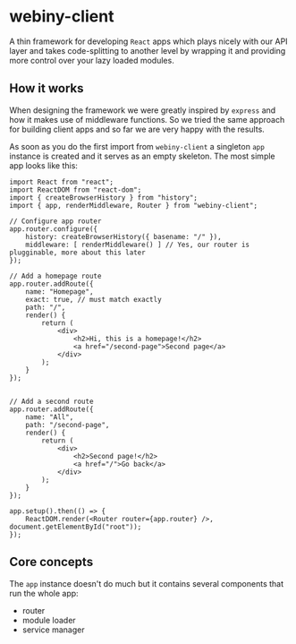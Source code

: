 # webiny-client

A thin framework for developing `React` apps which plays nicely with our API layer and takes code-splitting to another level
by wrapping it and providing more control over your lazy loaded modules.

## How it works
When designing the framework we were greatly inspired by `express` and how it makes use of middleware functions.
So we tried the same approach for building client apps and so far we are very happy with the results.

As soon as you do the first import from `webiny-client` a singleton `app` instance is created and it serves as an empty skeleton.
The most simple app looks like this:

```
import React from "react";
import ReactDOM from "react-dom";
import { createBrowserHistory } from "history";
import { app, renderMiddleware, Router } from "webiny-client";

// Configure app router
app.router.configure({
    history: createBrowserHistory({ basename: "/" }),
    middleware: [ renderMiddleware() ] // Yes, our router is plugginable, more about this later
});

// Add a homepage route
app.router.addRoute({
    name: "Homepage",
    exact: true, // must match exactly
    path: "/",
    render() {
        return (
            <div>
                <h2>Hi, this is a homepage!</h2>
                <a href="/second-page">Second page</a>
            </div>
        );
    }
});


// Add a second route
app.router.addRoute({
    name: "All",
    path: "/second-page",
    render() {
        return (
            <div>
                <h2>Second page!</h2>
                <a href="/">Go back</a>
            </div>
        );
    }
});

app.setup().then(() => {
    ReactDOM.render(<Router router={app.router} />, document.getElementById("root"));
});
```

## Core concepts
The `app` instance doesn't do much but it contains several components that run the whole app:

- router
- module loader
- service manager

